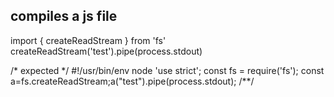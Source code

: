 ## compiles a js file
import { createReadStream } from 'fs'
createReadStream('test').pipe(process.stdout)

/* expected */
#!/usr/bin/env node
'use strict';
const fs = require('fs');             const a=fs.createReadStream;a("test").pipe(process.stdout);
/**/